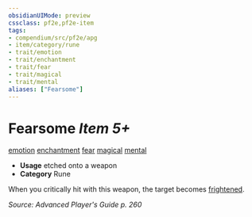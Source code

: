 ```yaml
---
obsidianUIMode: preview
cssclass: pf2e,pf2e-item
tags:
- compendium/src/pf2e/apg
- item/category/rune
- trait/emotion
- trait/enchantment
- trait/fear
- trait/magical
- trait/mental
aliases: ["Fearsome"]
---
```

# Fearsome *Item 5+*  
[emotion](../../../Rules/traits/emotion.md)  [enchantment](../../../Rules/traits/enchantment.md)  [fear](../../../Rules/traits/fear.md)  [magical](../../../Rules/traits/magical.md)  [mental](../../../Rules/traits/mental.md)  

- **Usage** etched onto a weapon
- **Category** Rune

When you critically hit with this weapon, the target becomes [frightened](../../../Rules/conditions.md#Frightened).

*Source: Advanced Player's Guide p. 260*